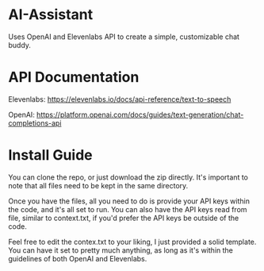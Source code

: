 # AI-Assistant
Uses OpenAI and Elevenlabs API to create a simple, customizable chat buddy.

# API Documentation

Elevenlabs: https://elevenlabs.io/docs/api-reference/text-to-speech

OpenAI: https://platform.openai.com/docs/guides/text-generation/chat-completions-api

# Install Guide

You can clone the repo, or just download the zip directly. It's important to note that all files need to be kept in the same directory.

Once you have the files, all you need to do is provide your API keys within the code, and it's all set to run. You can also have the API keys read from file, similar to context.txt, if you'd prefer the API keys be outside of the code.

Feel free to edit the contex.txt to your liking, I just provided a solid template. You can have it set to pretty much anything, as long as it's within the guidelines of both OpenAI and Elevenlabs.
